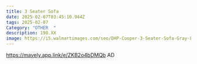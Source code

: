 ```yaml
---
title: 3 Seater Sofa
date: 2025-02-07T03:45:10.944Z
tags: 2025-02-07
Category: "OTHER  "
description: 198.XX
image: https://i5.walmartimages.com/seo/DHP-Cooper-3-Seater-Sofa-Gray-Linen_1de5865e-b95a-4878-a28c-a664d5e132b3.141ac8cf2c65183a399781637c211967.jpeg?odnHeight=2000&odnWidth=2000&odnBg=FFFFFF
---
```

https://mavely.app.link/e/ZKB2o4bDMQb  AD